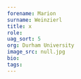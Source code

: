 ```yaml
---
forename: Marion
surname: Weinzierl
title: x
role:  
uag_sort: 5
org: Durham University
image_src: null.jpg
bio: 
tags: 
---
```

